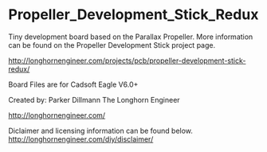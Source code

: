 Propeller_Development_Stick_Redux
=================================

Tiny development board based on the Parallax Propeller. More information can be found on the Propeller Development Stick project page.

http://longhornengineer.com/projects/pcb/propeller-development-stick-redux/

Board Files are for Cadsoft Eagle V6.0+

Created by:
Parker Dillmann
The Longhorn Engineer

http://longhornengineer.com/

Diclaimer and licensing information can be found below.
http://longhornengineer.com/diy/disclaimer/
